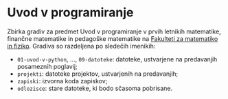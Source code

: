 # Uvod v programiranje

Zbirka gradiv za predmet Uvod v programiranje v prvih letnikih matematike, finančne matematike in pedagoške matematike na [Fakulteti za matematiko in fiziko](https://www.fmf.uni-lj.si/). Gradiva so razdeljena po sledečih imenikih:

- `01-uvod-v-python`, ..., `09-datoteke`: datoteke, ustvarjene na predavanjih posameznih poglavij;
- `projekti`: datoteke projektov, ustvarjenih na predavanjih;
- `zapiski`: izvorna koda zapiskov;
- `odlozisce`: stare datoteke, ki bodo sčasoma pobrisane.
